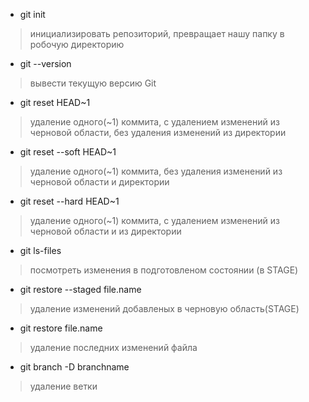 - git init
> инициализировать репозиторий, превращает нашу папку в робочую директорию
- git --version
> вывести текущую версию Git
- git reset HEAD~1 
> удаление одного(~1) коммита, с удалением изменений из черновой области, без удаления изменений из директории
- git reset --soft HEAD~1
> удаление одного(~1) коммита, без удаления изменений из черновой области и директории
- git reset --hard HEAD~1
> удаление одного(~1) коммита, с удалением изменений из черновой области и из директории
- git ls-files
> посмотреть изменения в подготовленом состоянии (в STAGE)
- git restore --staged file.name
> удаление изменений добавленых в черновую область(STAGE)
- git restore file.name
> удаление последних изменений файла
- git branch -D branchname
> удаление ветки
